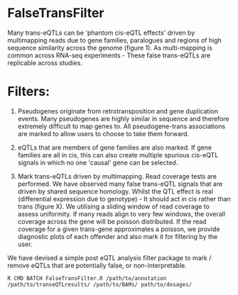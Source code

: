 # FalseTransFilter
Many trans-eQTLs can be 'phantom cis-eQTL effects' driven by multimapping reads due to gene families, paralogues and regions of high sequence similarity across the genome (figure 1). As multi-mapping is common across RNA-seq experiments - These false trans-eQTLs are replicable across studies.

# Filters:
1. Pseudogenes originate from retrotransposition and gene duplication events. Many pseudogenes are highly similar in sequence and therefore extremely difficult to map genes to. All pseudogene-trans associations are marked to allow users to choose to take them forward.

2. eQTLs that are members of gene families are also marked. If gene families are all in cis, this can also create multiple spurious cis-eQTL signals in which no one 'causal' gene can be selected.

3. Mark trans-eQTLs driven by multimapping. Read coverage tests are performed. We have observed many false trans-eQTL signals that are driven by shared sequence homology. Whilst the QTL effect is real (differential expression due to genotype) - It should act in cis rather than trans (figure X). We utilising a sliding window of read coverage to assess uniformity. If many reads align to very few windows, the overall coverage across the gene will be poisson distributed. If the read coverage for a given trans-gene approximates a poisson, we provide diagnostic plots of each offender and also mark it for filtering by the user.

We have devised a simple post eQTL analysis filter package to mark / remove eQTLs that are potentially false, or non-interpretable.
```
R CMD BATCH FalseTransFilter.R /path/to/annotation /path/to/transeQTLresults/ /path/to/BAMs/ path/to/dosages/
```
